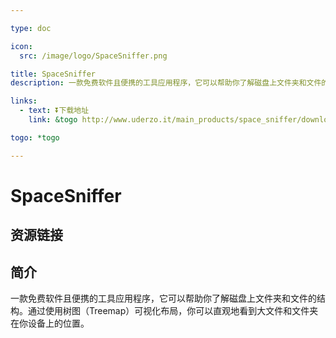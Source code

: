 ```yaml
---

type: doc

icon:
  src: /image/logo/SpaceSniffer.png

title: SpaceSniffer
description: 一款免费软件且便携的工具应用程序，它可以帮助你了解磁盘上文件夹和文件的结构。通过使用树图（Treemap）可视化布局，你可以直观地看到大文件和文件夹在你设备上的位置。

links:
  - text: ⏬下载地址
    link: &togo http://www.uderzo.it/main_products/space_sniffer/download.html

togo: *togo

---
```


<ShowLogo />

# SpaceSniffer

<ShowTags />

<ShowBreadcrumb />

## 资源链接

<ShowLinks />

## 简介

一款免费软件且便携的工具应用程序，它可以帮助你了解磁盘上文件夹和文件的结构。通过使用树图（Treemap）可视化布局，你可以直观地看到大文件和文件夹在你设备上的位置。
